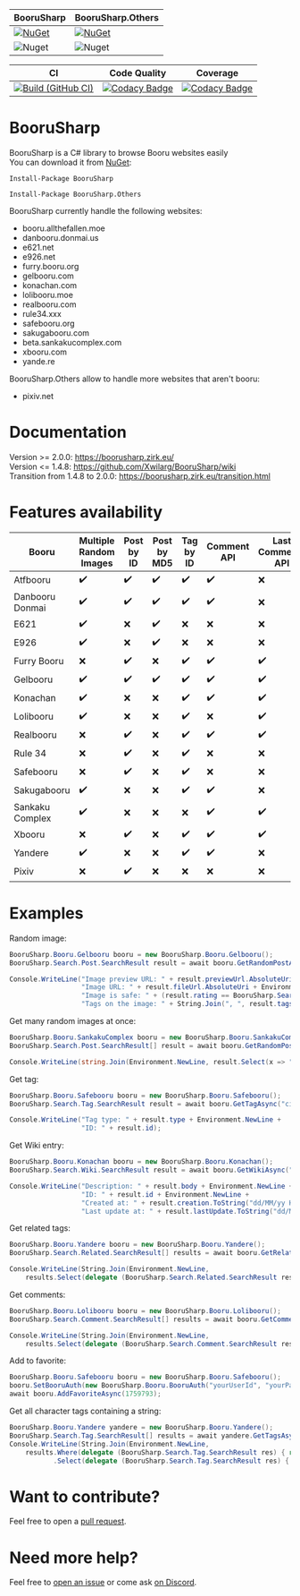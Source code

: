 | BooruSharp     | BooruSharp.Others  |
| -------------- | ------------ |
| [![NuGet](https://img.shields.io/nuget/v/BooruSharp.svg)](https://www.nuget.org/packages/BooruSharp/) | [![NuGet](https://img.shields.io/nuget/v/BooruSharp.Others.svg)](https://www.nuget.org/packages/BooruSharp.Others/) |
| ![Nuget](https://img.shields.io/nuget/dt/BooruSharp) | ![Nuget](https://img.shields.io/nuget/dt/BooruSharp.Others) |

| CI | Code Quality | Coverage |
| -- | ------------ | -------- |
|  [![Build (GitHub CI)](https://github.com/Xwilarg/BooruSharp/workflows/.NET%20Core/badge.svg)](https://github.com/Xwilarg/BooruSharp/actions) | [![Codacy Badge](https://app.codacy.com/project/badge/Grade/07be9e8c69cd4d87b20987b9fcec7a0e)](https://www.codacy.com/manual/Xwilarg/BooruSharp?utm_source=github.com&amp;utm_medium=referral&amp;utm_content=Xwilarg/BooruSharp&amp;utm_campaign=Badge_Grade) | [![Codacy Badge](https://app.codacy.com/project/badge/Coverage/07be9e8c69cd4d87b20987b9fcec7a0e)](https://www.codacy.com/manual/Xwilarg/BooruSharp?utm_source=github.com&amp;utm_medium=referral&amp;utm_content=Xwilarg/BooruSharp&amp;utm_campaign=Badge_Coverage) |

# BooruSharp
BooruSharp is a C# library to browse Booru websites easily<br/>
You can download it from [NuGet](https://www.nuget.org/packages/BooruSharp):
```
Install-Package BooruSharp
```
```
Install-Package BooruSharp.Others
```
BooruSharp currently handle the following websites:
 - booru.allthefallen.moe
 - danbooru.donmai.us
 - e621.net
 - e926.net
 - furry.booru.org
 - gelbooru.com
 - konachan.com
 - lolibooru.moe
 - realbooru.com
 - rule34.xxx
 - safebooru.org
 - sakugabooru.com
 - beta.sankakucomplex.com
 - xbooru.com
 - yande.re
 
BooruSharp.Others allow to handle more websites that aren't booru:
 - pixiv.net

# Documentation

Version >= 2.0.0: https://boorusharp.zirk.eu/<br/>
Version <= 1.4.8: https://github.com/Xwilarg/BooruSharp/wiki<br/>
Transition from 1.4.8 to 2.0.0: https://boorusharp.zirk.eu/transition.html

# Features availability

| Booru | Multiple Random Images | Post by ID | Post by MD5 | Tag by ID | Comment API | Last Comments API | Wiki API | Related Tag API | Post Count API | Favorite API |
| ---                   | --- | --- | --- | --- | --- | --- | --- | --- | --- | --- |
| Atfbooru		| ✔️ | ✔️ | ✔️ | ✔️ | ✔️ | ❌ | ✔️ | ✔️ | ❌ | ❌ |
| Danbooru Donmai	| ✔️ | ✔️ | ✔️ | ✔️ | ✔️ | ❌ | ✔️ | ✔️ | ❌ | ❌ |
| E621			| ✔️ | ❌ | ✔️ | ❌ | ❌ | ❌ | ❌ | ❌ | ❌ | ❌ |
| E926			| ✔️ | ❌ | ✔️ | ❌ | ❌ | ❌ | ❌ | ❌ | ❌ | ❌ |
| Furry Booru		| ❌ | ✔️ | ❌ | ✔️ | ✔️ | ✔️ | ❌ | ❌ | ✔️ | ✔️ |
| Gelbooru		| ✔️ | ✔️ | ✔️ | ✔️ | ✔️ | ✔️ | ❌ | ❌ | ✔️ | ✔️ |
| Konachan		| ✔️ | ❌ | ❌ | ✔️ | ✔️ | ✔️ | ✔️ | ✔️ | ✔️ | ❌ |
| Lolibooru		| ✔️ | ❌ | ❌ | ✔️ | ❌ | ✔️ | ✔️ | ✔️ | ✔️ | ❌ |
| Realbooru		| ❌ | ✔️ | ❌ | ✔️ | ✔️ | ✔️ | ❌ | ❌ | ✔️ | ✔️ |
| Rule 34		| ❌ | ✔️ | ❌ | ✔️ | ❌ | ❌ | ❌ | ❌ | ✔️ | ✔️ |
| Safebooru		| ❌ | ✔️ | ❌ | ✔️ | ❌ | ❌ | ❌ | ❌ | ✔️ | ✔️ |
| Sakugabooru		| ✔️ | ❌ | ❌ | ✔️ | ✔️ | ❌ | ✔️ | ✔️ | ✔️ | ❌ |
| Sankaku Complex	| ✔️ | ❌ | ❌ | ❌ | ✔️ | ✔️ | ✔️ | ❌ | ❌ | ❌ |
| Xbooru		| ❌ | ✔️ | ❌ | ✔️ | ✔️ | ✔️ | ❌ | ❌ | ✔️ | ✔️ |
| Yandere		| ✔️ | ❌ | ❌ | ✔️ | ✔️ | ❌ | ✔️ | ✔️ | ✔️ | ❌ |
| Pixiv		        | ❌ | ✔️ | ❌ | ❌ | ❌ | ❌ | ❌ | ❌ | ✔️ | ✔️ |

# Examples

Random image:
```Cs
BooruSharp.Booru.Gelbooru booru = new BooruSharp.Booru.Gelbooru();
BooruSharp.Search.Post.SearchResult result = await booru.GetRandomPostAsync("hibiki_(kantai_collection)", "school_swimsuit");

Console.WriteLine("Image preview URL: " + result.previewUrl.AbsoluteUri + Environment.NewLine +
                  "Image URL: " + result.fileUrl.AbsoluteUri + Environment.NewLine +
                  "Image is safe: " + (result.rating == BooruSharp.Search.Post.Rating.Safe) + Environment.NewLine +
                  "Tags on the image: " + String.Join(", ", result.tags));
```

Get many random images at once:
```Cs
BooruSharp.Booru.SankakuComplex booru = new BooruSharp.Booru.SankakuComplex();
BooruSharp.Search.Post.SearchResult[] result = await booru.GetRandomPostsAsync(10, "ifrit_(arknights)", "silence_(arknights)");

Console.WriteLine(string.Join(Environment.NewLine, result.Select(x => "Random Image: " + x.fileUrl)));
```

Get tag:
```Cs
BooruSharp.Booru.Safebooru booru = new BooruSharp.Booru.Safebooru();
BooruSharp.Search.Tag.SearchResult result = await booru.GetTagAsync("cirno");

Console.WriteLine("Tag type: " + result.type + Environment.NewLine +
                  "ID: " + result.id);
```

Get Wiki entry:
```Cs
BooruSharp.Booru.Konachan booru = new BooruSharp.Booru.Konachan();
BooruSharp.Search.Wiki.SearchResult result = await booru.GetWikiAsync("loli");

Console.WriteLine("Description: " + result.body + Environment.NewLine +
                  "ID: " + result.id + Environment.NewLine +
                  "Created at: " + result.creation.ToString("dd/MM/yy HH:mm:ss") + Environment.NewLine +
                  "Last update at: " + result.lastUpdate.ToString("dd/MM/yy HH:mm:ss"));
```
Get related tags:
```Cs
BooruSharp.Booru.Yandere booru = new BooruSharp.Booru.Yandere();
BooruSharp.Search.Related.SearchResult[] results = await booru.GetRelatedAsync("see_through");

Console.WriteLine(String.Join(Environment.NewLine,
    results.Select(delegate (BooruSharp.Search.Related.SearchResult res) { return ("Name: " + res.name +" (" + res.count + ")"); })));
```
Get comments:
```Cs
BooruSharp.Booru.Lolibooru booru = new BooruSharp.Booru.Lolibooru();
BooruSharp.Search.Comment.SearchResult[] results = await booru.GetCommentAsync(134097);

Console.WriteLine(String.Join(Environment.NewLine,
    results.Select(delegate (BooruSharp.Search.Comment.SearchResult res) { return ("Author: " + res.authorName + ", the " + res.creation.ToString("dd/MM/yy HH:mm:ss") + " - " + res.body); })));
```
Add to favorite:
```Cs
BooruSharp.Booru.Safebooru booru = new BooruSharp.Booru.Safebooru();
booru.SetBooruAuth(new BooruSharp.Booru.BooruAuth("yourUserId", "yourPasswordHash")); // See https://boorusharp.zirk.eu/#authentification
await booru.AddFavoriteAsync(1759793);
```
Get all character tags containing a string:
```Cs
BooruSharp.Booru.Yandere yandere = new BooruSharp.Booru.Yandere();
BooruSharp.Search.Tag.SearchResult[] results = await yandere.GetTagsAsync("tsukiko");
Console.WriteLine(String.Join(Environment.NewLine,
	results.Where(delegate (BooruSharp.Search.Tag.SearchResult res) { return (res.type == BooruSharp.Search.Tag.TagType.Character); })
           .Select(delegate (BooruSharp.Search.Tag.SearchResult res) { return (res.name); })));
```

# Want to contribute?
Feel free to open a [pull request](https://github.com/Xwilarg/BooruSharp/pulls).

# Need more help?
Feel free to [open an issue](https://github.com/Xwilarg/BooruSharp/issues) or come ask [on Discord](https://discord.gg/H6wMRYV).
